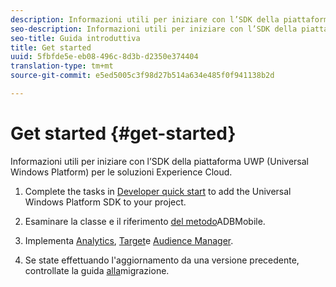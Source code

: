 ```yaml
---
description: Informazioni utili per iniziare con l’SDK della piattaforma UWP (Universal Windows Platform) per le soluzioni Experience Cloud
seo-description: Informazioni utili per iniziare con l’SDK della piattaforma UWP (Universal Windows Platform) per le soluzioni Experience Cloud
seo-title: Guida introduttiva
title: Get started
uuid: 5fbfde5e-eb08-496c-8d3b-d2350e374404
translation-type: tm+mt
source-git-commit: e5ed5005c3f98d27b514a634e485f0f941138b2d

---
```



# Get started {#get-started}

Informazioni utili per iniziare con l’SDK della piattaforma UWP (Universal Windows Platform) per le soluzioni Experience Cloud.

1. Complete the tasks in [Developer quick start](/help/universal-windows/c-getting-started/dev-qs.md) to add the Universal Windows Platform SDK to your project.

1. Esaminare la classe e il riferimento [del metodo](/help/universal-windows/c-configuration/methods.md)ADBMobile.

1. Implementa [Analytics](/help/universal-windows/analytics/analytics-methods.md), [Target](/help/universal-windows/target/target-methods.md)e [Audience Manager](/help/universal-windows/audiencemgmt/audience-manager-methods.md).

1. Se state effettuando l'aggiornamento da una versione precedente, controllate la guida [alla](/help/universal-windows/migration-v3.md)migrazione.

